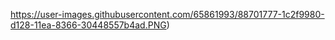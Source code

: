 
https://user-images.githubusercontent.com/65861993/88701777-1c2f9980-d128-11ea-8366-30448557b4ad.PNG)
